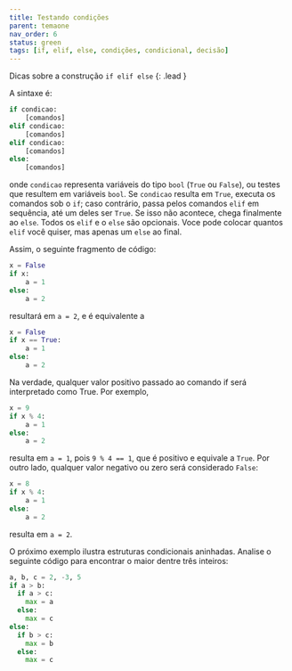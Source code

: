 ```yaml
---
title: Testando condições
parent: temaone
nav_order: 6
status: green
tags: [if, elif, else, condições, condicional, decisão]
---
```


Dicas sobre a construção `if elif else`
{: .lead }

A sintaxe é:

```python
if condicao:
    [comandos]
elif condicao:
    [comandos]
elif condicao:
    [comandos]
else:
    [comandos]
```

onde `condicao` representa variáveis do tipo `bool` (`True` ou `False`), ou testes que resultem em variáveis `bool`. Se `condicao` resulta em `True`, executa os comandos sob o `if`; caso contrário, passa pelos comandos `elif` em sequência, até um deles ser `True`. Se isso não acontece, chega finalmente ao `else`. Todos os `elif` e o `else` são opcionais. Voce pode colocar quantos `elif` você quiser, mas apenas um `else` ao final.

Assim, o seguinte fragmento de código:
```python
x = False
if x:
    a = 1
else:
    a = 2
```
resultará em `a = 2`, e é equivalente a
```python
x = False
if x == True:
    a = 1
else:
    a = 2
```

Na verdade, qualquer valor positivo passado ao comando if será interpretado como True. Por exemplo,
```python
x = 9
if x % 4:
    a = 1
else:
    a = 2
```
resulta em `a = 1`, pois `9 % 4 == 1`, que é positivo e equivale a `True`. Por outro lado, qualquer valor negativo ou zero será considerado `False`:
```python
x = 8
if x % 4:
    a = 1
else:
    a = 2
```
resulta em `a = 2`.

O próximo exemplo ilustra estruturas condicionais aninhadas. Analise o seguinte código para encontrar o maior dentre três inteiros:
```python
a, b, c = 2, -3, 5
if a > b:
  if a > c:
    max = a
  else:
    max = c
else:
  if b > c:
    max = b
  else:
    max = c
```
